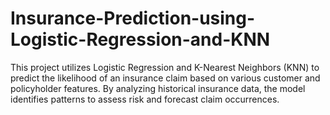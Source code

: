 # Insurance-Prediction-using-Logistic-Regression-and-KNN
This project utilizes Logistic Regression and K-Nearest Neighbors (KNN) to predict the likelihood of an insurance claim based on various customer and policyholder features. By analyzing historical insurance data, the model identifies patterns to assess risk and forecast claim occurrences.

